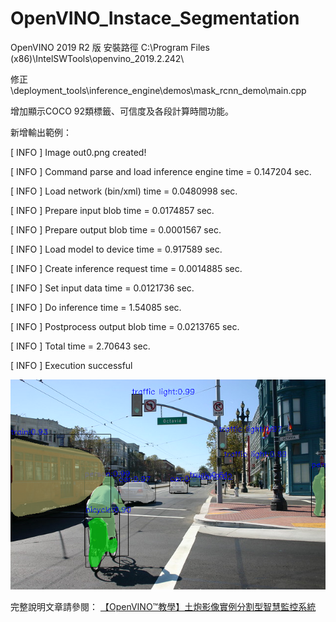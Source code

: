 # OpenVINO_Instace_Segmentation

OpenVINO 2019 R2 版
安裝路徑 C:\Program Files (x86)\IntelSWTools\openvino_2019.2.242\

修正 \deployment_tools\inference_engine\demos\mask_rcnn_demo\main.cpp

增加顯示COCO 92類標籤、可信度及各段計算時間功能。

新增輸出範例：

[ INFO ] Image out0.png created!

[ INFO ] Command parse and load inference engine time = 0.147204 sec.

[ INFO ] Load network  (bin/xml) time = 0.0480998 sec.

[ INFO ] Prepare input blob time = 0.0174857 sec.

[ INFO ] Prepare output blob time = 0.0001567 sec.

[ INFO ] Load model to device time = 0.917589 sec.

[ INFO ] Create inference request time = 0.0014885 sec.

[ INFO ] Set input data time = 0.0121736 sec.

[ INFO ] Do inference time = 1.54085 sec.

[ INFO ] Postprocess output blob time = 0.0213765 sec.

[ INFO ] Total time = 2.70643 sec.

[ INFO ] Execution successful

![image](https://raw.githubusercontent.com/OmniXRI/OpenVINO_Instace_Segmentation/master/out_581061_g3r_FP32.png)

完整說明文章請參閱： [【OpenVINO™教學】土炮影像實例分割型智慧監控系統](http://omnixri.blogspot.com/2019/09/openvino.html)
